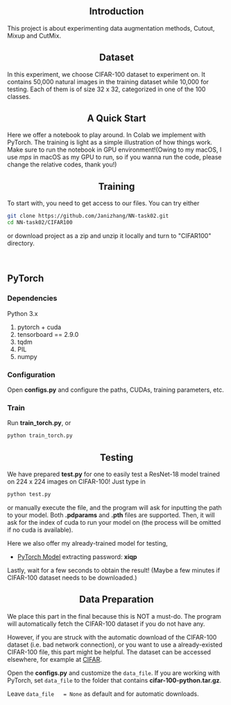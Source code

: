 ## <div align="center">Introduction</div>
This project is about experimenting data augmentation methods, Cutout, Mixup and CutMix. 

## <div align="center">Dataset</div>
In this experiment, we choose CIFAR-100 dataset to experiment on. It contains 50,000 natural images in the training dataset while 10,000 for testing. Each of them is of size 32 x 32, categorized in one of the 100 classes.

## <div align="center">A Quick Start</div>
Here we offer a notebook to play around. In Colab we implement with PyTorch. The training is light as a simple illustration of how things work. Make sure to run the notebook in GPU environment!(Owing to my macOS, I use $mps$ in macOS as my GPU to run, so if you wanna run the code, please change the relative codes, thank you!)
  
## <div align="center">Training</div>
To start with, you need to get access to our files. You can try either

```bash
git clone https://github.com/Janizhang/NN-task02.git
cd NN-task02/CIFAR100
```
or download project as a zip and unzip it locally and turn to "CIFAR100" directory. 
 
 <br>
 
 <h2>PyTorch</h2>
 <h3>Dependencies </h3>
 
Python 3.x
 
1. pytorch + cuda
3. tensorboard == 2.9.0
4. tqdm
5. PIL
6. numpy 
 
 <h3>Configuration</h3>
 
 Open **configs.py** and configure the paths, CUDAs, training parameters, etc.
 
 <h3>Train</h3>
 
Run **train_torch.py**, or
 
 ```bash
python train_torch.py
 ```
 
## <div align="center">Testing</div>
We have prepared **test.py** for one to easily test a ResNet-18 model trained on 224 x 224 images on CIFAR-100! Just type in 

```bash
python test.py
 ```
 
or manually execute the file, and the program will ask for inputting the path to your model. Both **.pdparams** and **.pth** files are supported. Then, it will ask for the index of cuda to run your model on (the process will be omitted if no cuda is available). 
 
 Here we also offer my already-trained model for testing,
 
* [PyTorch Model](https://pan.baidu.com/s/1vAR7omUT1Z_CNc6jzEeR0Q)
extracting password: **xiqp**

 Lastly, wait for a few seconds to obtain the result! (Maybe a few minutes if CIFAR-100 dataset needs to be downloaded.)

 
## <div align="center">Data Preparation</div>

We place this part in the final because this is NOT a must-do. The program will automatically fetch the CIFAR-100 dataset if you do not have any.
 
However,  if you are struck with the automatic download of the CIFAR-100 dataset (i.e. bad network connection), or you want to use a already-existed CIFAR-100 file,  this part might be helpful. The dataset can be accessed elsewhere, for example at [CIFAR](http://www.cs.toronto.edu/~kriz/cifar-100-python.tar.gz).
 
Open the **configs.py** and customize the ``data_file``. If you are working with PyTorch, set `data_file` to the folder that contains **cifar-100-python.tar.gz**.
 
 Leave `data_file   = None` as default and for automatic downloads.
